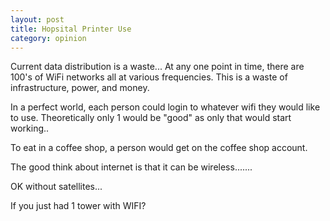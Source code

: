 ```yaml
---
layout: post
title: Hopsital Printer Use
category: opinion
---
```


Current data distribution is a waste... At any one point in time, there are 100's of WiFi networks all at various frequencies. This is a waste of infrastructure, power, and money. 

In a perfect world, each person could login to whatever wifi they would like to use. Theoretically only 1 would be "good" as only that would start working..

To eat in a coffee shop, a person would get on the coffee shop account. 

The good think about internet is that it can be wireless.......

OK without satellites...

If you just had 1 tower with WIFI?

